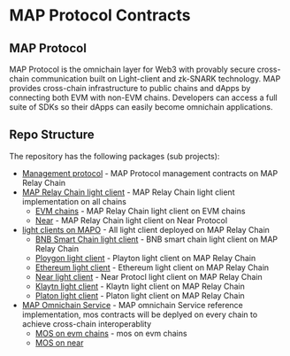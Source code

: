 # MAP Protocol Contracts

## MAP Protocol
MAP Protocol is the omnichain layer for Web3 with provably secure cross-chain communication built on Light-client and zk-SNARK technology. MAP provides cross-chain infrastructure to public chains and dApps by connecting both EVM with non-EVM chains. Developers can access a full suite of SDKs so their dApps can easily become omnichain applications.

## <a id="repo"></a>Repo Structure

The repository has the following packages (sub projects):

- [Management protocol](protocol) - MAP Protocol management contracts on MAP Relay Chain
- [MAP Relay Chain light client](mapclients) - MAP Relay Chain light client implementation on all chains
  - [EVM chains](mapclients/eth) - MAP Relay Chain light client on EVM chains
  - [Near](mapclients/near) - MAP Relay Chain light client on Near Protocol
- [light clients on MAPO](lightclients) - All light client deployed on MAP Relay Chain
  - [BNB Smart Chain light client](lightclients/bsc) - BNB smart chain light client on MAP Relay Chain
  - [Ploygon light client](lightclients/matic) - Playton light client on MAP Relay Chain
  - [Ethereum light client](lightclients/eth2) - Ethereum light client on MAP Relay Chain
  - [Near light client](lightclients/near) - Near Protocl light client on MAP Relay Chain
  - [Klaytn light client](lightclients/klaytn) - Klaytn light client on MAP Relay Chain
  - [Platon light client](lightclients/platon) - Platon light client on MAP Relay Chain
- [MAP Omnichain Service](mos) - MAP omnichain Service reference implementation, mos contracts will be deplyed on every chain to achieve cross-chain interoperablity
  - [MOS on evm chains](mos/evm) - mos on evm chains
  - [MOS on near](mos/near)
